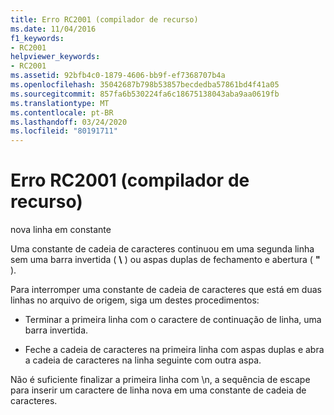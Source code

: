 ```yaml
---
title: Erro RC2001 (compilador de recurso)
ms.date: 11/04/2016
f1_keywords:
- RC2001
helpviewer_keywords:
- RC2001
ms.assetid: 92bfb4c0-1879-4606-bb9f-ef7368707b4a
ms.openlocfilehash: 35042687b798b53857becdedba57861bd4f41a05
ms.sourcegitcommit: 857fa6b530224fa6c18675138043aba9aa0619fb
ms.translationtype: MT
ms.contentlocale: pt-BR
ms.lasthandoff: 03/24/2020
ms.locfileid: "80191711"
---
```

# <a name="resource-compiler-error-rc2001"></a>Erro RC2001 (compilador de recurso)

nova linha em constante

Uma constante de cadeia de caracteres continuou em uma segunda linha sem uma barra invertida ( **\\** ) ou aspas duplas de fechamento e abertura ( **"** ).

Para interromper uma constante de cadeia de caracteres que está em duas linhas no arquivo de origem, siga um destes procedimentos:

- Terminar a primeira linha com o caractere de continuação de linha, uma barra invertida.

- Feche a cadeia de caracteres na primeira linha com aspas duplas e abra a cadeia de caracteres na linha seguinte com outra aspa.

Não é suficiente finalizar a primeira linha com \n, a sequência de escape para inserir um caractere de linha nova em uma constante de cadeia de caracteres.

